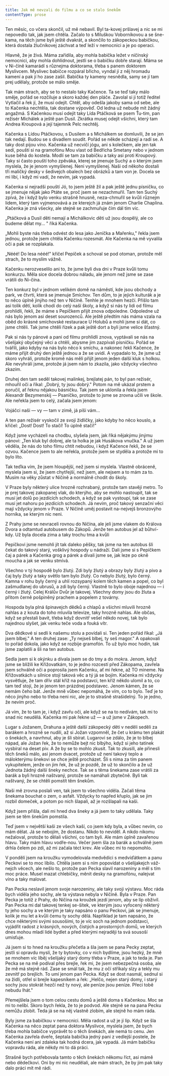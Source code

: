 ```yaml
---
title: Jak mě nevzali do filmu a co se stalo šnekům
contentType: prose
---
```


<section>

Ten měsíc, co včera skončil, už mě nebavil. Byl ta-kovej pršlavej a nic se mi nepovedlo tak, jak jsem chtěla. Začalo to s Miluškou Voborníkovou a se šne-kama, na těch jsme byli ještě dvakrát, a skončilo to zákopeckou babičkou, která dostala žlučníkovej záchvat a teď leží v nemocnici a je po operaci.

Hlavně, že je živá. Máma zařídila, aby mohla babička ležet v ničínský nemocnici, aby mohla dohlídnout, jestli se o babičku dobře starají. Máma se v Ni-číně kamarádí s různejma doktorama, třeba s panem doktorem Myslivcem. Myslivec babičce rozpáral břicho, vyndal jí z něj hromadu kamení a pak jí ho zase zašil. Babička ty kameny nesnědla, samy se jí tam prej udělaly, protože se málo směje.

Tak mám strach, aby se to nestalo taky Kačence. Ta se teď taky málo směje, pořád se rozčiluje a skoro každej den pláče. Zavolal si ji totiž ředitel Vytlačil a řek jí, že musí odejít. Chtěl, aby odešla jakoby sama od sebe, ale to Kačenka nechtěla, tak dostane výpověď. Od ledna už nebude mít žádný angažmá. S Kačenkou musí odejít taky Lída Ptáčková se psem Ťu-tim, pan režisér Michálek a ještě pan Dusil. Zkrátka musej odejít všichni, který tam Andrea Kroupová a její tajemník Pelc nechtěj.

Kačenka s Lídou Ptáčkovou, s Dusilem a s Michálkem se domluvili, že se jen tak nedají. Budou se s divadlem soudit. Pořád se někde scházejí a radí se. A taky dost pijou víno. Kačenka už necvičí jógu, ani s kolečkem, ale jen tak sedí, pouští si na gramofónu Mou vlast od Bedřicha Smetany nebo v jednom kuse běhá do kostela. Modlí se tam za babičku a taky asi proti Kroupový. Taky si často pouští toho zpěváka, kterej se jmenuje Suchý a o kterým jsem myslela, že je jenom vymyšlenej. Neni vymyšlenej. Naši od někoho dostali tři maličký desky v šedivejch obalech bez obrázků a tam von je. Docela se mi líbí, i když mi vadí, že nevím, jak vypadá.

Kačenka si nejradši pouští Jó, to jsem ještě žil a pak ještě jednu písničku, co se jmenuje nějak jako Ptáte se, proč jsem se nezachmuřil. Tam ten Suchý zpívá, že i když bylo venku strašně hnusně, neza-chmuřil se kvůli různejm lidem, který tam vyjmenovává a ze kterejch já znám jenom Charlie Chaplina. Kačenka je zná všecky, ale stejně se zachmuřuje čím dál tím víc.

„Ptáčková a Dusil děti nemají a Michálkovic děti už jsou dospělý, ale co budeme dělat my... " říká Kačenka.

„Mohli byste nás třeba odvést do lesa jako Jeníčka a Mařenku," řekla jsem jednou, protože jsem chtěla Kačenku rozesmát. Ale Kačenka na mě vyvalila oči a pak se rozplakala.

„Nééé! Do lesa nééé!" křičel Pepíček a schoval se pod otoman, protože měl strach, že to myslím vážně.

Kačenku nerozveselilo ani to, že jsme byli dva dni v Praze kvůli tomu konkurzu. Měla sice docela dobrou náladu, ale jenom než jsme se zase vrátili do Ni-čína.

Ten konkurz byl v jednom velikém domě na náměstí, kde jsou obchody a park, ve čtvrti, která se jmenuje Smíchov. Ten dům, to je jejich kulturák a je to něco úplně jinýho než ten v Ničíně. Tenhle je mnohem hezčí. Přišlo tam asi tolik dětí, kolik chodí do celý naší školy, a když si nás ty lidi od filmu prohlídli, řekli, že máme s Pepíčkem přijít znova odpoledne. Odpoledne už nás bylo jenom asi deset sourozenců. Ale ještě předtím nás máma vzala na oběd do krásné smíchovské restaurace U Holubů a mohli jsme si dát, co jsme chtěli. Tak jsme chtěli řízek a pak ještě dort a byli jsme velice šťastný.

Pak si nás ty pánové a pani od filmu prohlídli znova, vyptávali se nás na všelijaký obyčejný věci a chtěli, abysme jim zazpívali písničku. Pořád se tvářili, jako kdyby na nás bylo něco k smíchu, a nakonec řekli Kačence, že máme přijít druhý den ještě jednou a že se uvidí. A vypadalo to, že jsme už skoro vyhráli, protože kromě nás měli přijít jenom jeden další kluk s holkou. Ale nevyhráli jsme, protože já jsem nám to zkazila, jako vždycky všechno zkazím.

Druhej den tam seděl takovej malinkej, brejlatej pán, to byl pan režisér, mhouřil oči a říkal: „Dobrý, ty jsou dobrý." Potom na mě ukázal prstem a poručil, ať řeknu nějakou básničku. Tak jsem se uklonila a řekla jsem Alexandr Bezymenskij — Psaníčko, protože to jsme se zrovna učili ve škole. Ale neřekla jsem to celý, začala jsem jenom:

Vojáčci naši — vy — tam v zimě, já píši vám...

A ten pan režisér vyskočil ze svojí židličky, jako kdyby ho něco kouslo, a křičel: „Dost! Dost! To stačí! To úplně stačí!"

Když jsme vycházeli na chodbu, slyšela jsem, jak říká nějakýmu jinýmu pánovi: „Ten kluk byl dobrej, ale ta holka je jak Husákova vnučka." A už jsem věděla, že nás do toho filmu chtít nebudou, i když Kačence řekli, že se ozvou. Kačence jsem to ale neřekla, protože jsem se styděla a protože mi to bylo líto.

Tak teďka vím, že jsem hloupější, než jsem si myslela. Vlastně obráceně, myslela jsem si, že jsem chytřejší, než jsem, ale nejsem a to mám za to. Musím na věky zůstat v Ničíně a normálně chodit do školy.

V Praze byly některý ulice hrozně rozhrabaný, protože tam stavějí metro. To je prej takovej zakopanej vlak, do kterýho, aby se mohlo nastoupit, tak se musí jet dolů po jezdících schodech, a když se pak vystoupí, tak se zase musí jet nahoru po jezdících schodech. Já nevím, proč takový senzační věci mají vždycky jenom v Praze. V Ničíně uměj postavit na-nejvejš bronzovýho horníka, se kterým nic neni.

Z Prahy jsme se nevraceli rovnou do Ničína, ale jeli jsme vlakem do Králova Dvora a odtamtud autobusem do Zákopů. Jenže ten autobus jel až bůhví-kdy. Už byla docela zima a taky trochu tma a kvůli

Pepíčkovi jsme nemohli jít tak daleko pěšky, tak jsme na ten autobus šli čekat do takový starý, vošklivý hospody u nádraží. Dali jsme si s Pepíčkem čaj a párek a Kačenka grog a párek a dívali jsme se, jak leze po okně moucha a jak se venku stmívá.

Všechno v tý hospodě bylo žlutý. Zdi byly žlutý a obrazy byly žlutý a pivo a čaj byly žlutý a taky světlo tam bylo žlutý. Co nebylo žlutý, bylo černý. Kamna v rohu byly černý a uhlí rozsypaný kolem těch kamen a popel, co byl zašmudlanej do ubrusů, a zdi byly černý. Vlastně to bylo oboje najednou — i černý i žlutý. Celej Králův Dvůr je takovej. Všechny domy jsou do žluta a přitom černě pošpiněný prachem a popelem z továrny.

Hospoda byla plná špinavejch dědků a chlapů a všichni mluvili hrozně nahlas a z kouta do toho mluvila televize, taky hrozně nahlas. Ale občas, když se přestali bavit, třeba když dovnitř vešel někdo novej, tak bylo najednou slyšet, jak venku teče voda a fouká vítr.

Dva dědkové si sedli k našemu stolu a povídali si. Ten jeden pořád říkal: „Já jsem blbej." A ten druhej zase: „Ty nejseš blbej, ty seš magor." A opakovali to pořád dokola, jako když se rozbije gramofón. To už bylo moc hodin, tak jsme zaplatili a šli na ten autobus.

Sedla jsem si k okýnku a dívala jsem se do tmy a do mokra. Jenom, když jsme se blížili ke Křižovatkám, to je jedno rozcestí před Zákopama, zavřela jsem schválně oči a poprosila jsem Kačenku, ať mi řekne, až TO mineme. Na Křižovatkách u silnice stojí taková věc a tý já se bojím. Kačenka mi vždycky vysvětluje, že tam dřív stál kříž na podstavci, ten kříž někdo ulomil a to, co tam teď stojí, že je jenom ten prázdnej podstavec. Jenom kámen, že se nemám čeho bát. Jenže mně vůbec nepomáhá, že vím, co to bylo. Teď je to něco jinýho nebo to třeba neni nic, ale je to strašně strašidelný. To je jedno, že nevím proč.

Já vím, že to tam je, i když zavřu oči, ale když se na to nedívám, tak mi to snad nic neudělá. Kačenka mi pak řekne už — a už jsme v Zákopech.

Lugar s Jožanem, Drahuna a ještě další zákopecký děti v neděli seděli za barákem a hrozně se nudili, až si Jožan vzpomněl, že čet u krámu ten plakát o šnekách, a navrhnul, aby je šli sbírat. Lugarovi se zdálo, že je to blbej nápad, ale Jožan řek, že to nemůže bejt nic blbýho, když si jeho tatínek vysbíral na deset piv. A že by se to mohlo zkusit. Tak to zkusili, ale přinesli těch šneků málo, asi jenom dvacet, protože už není takový teplo a málokterýmu šnekovi se chce ještě procházet. Šli s nima za tím panem vykupitelem, jenže on jim řek, že už je pozdě, že už to skončilo a že už Jednota žádný další šneky nechce. Tak se s těma šnekama zase vrátili za barák a byli hrozně naštvaný, protože se namáhali zbytečně. Byli tak naštvaný, že se chtěli pomstít těm šnekům.

Naši mě zrovna poslali ven, tak jsem to všechno viděla. Začali těma šnekama bouchat o zem, o asfalt. Vždycky to napřed křuplo, jak se jim rozbil domeček, a potom po nich šlapali, až je rozšlapali na kaši.

Když jsem přišla, dali mi hned dva šneky a já jsem to taky udělala. Taky jsem se těm šnekům pomstila.

Teď jsem v největší kaši ze všech kaší, co jsem kdy byla, a vůbec nevím, co mám dělat. Já se nebojím, že dostanu. Nikdo to neviděl. A nikdo nikomu nežaloval, protože to dělali všichni, co tam byli. Ale mám úplně zavařenou hlavu. Taky mám hlavu vodře-nou. Večer jsem šla za barák a schválně jsem drhla čelem po zdi, až mi začala téct krev. Ale vůbec mi to nepomohlo.

V pondělí jsem na kroužku vymodelovala medvědici s medvíďátkem a panu Peckovi se to moc líbilo. Chtěla jsem si s ním popovídat o všelijakejch váž-nejch věcech, ale nešlo to, protože pan Pecka slavil narozeniny a měl s tím moc práce. Musel mazat chlebíčky, měnit desky na gramofónu, nalejvat víno a taky malovat.

Pan Pecka neslavil jenom svoje narozeniny, ale taky svoji výstavu. Moc ráda bych viděla jeho sochy, ale ta výstava nebyla v Ničíně. Byla v Praze. Pan Pecka je totiž z Prahy, do Ničína na kroužek jezdí jenom, aby se líp obživil. Pan Pecka mi dal takovej tenkej se-šítek, ve kterým jsou vyfocený některý ty jeho sochy a ve kterým je taky napsáno o panu Peckovi, jak se jmenuje, kolik je mu let a kvůli čemu ty sochy dělá. Například je tam napsáno, že chce některými svými sousošími, to je víc soch na jednom podstavci, vyjádřit radost z krásných, nových, čistých a prostorných domů, ve kterých dnes mohou mladí lidé bydlet a před kterými nejraději ta svá sousoší umisťuje.

Já jsem si to hned na kroužku přečetla a šla jsem se pana Pecky zeptat, jestli si opravdu myslí, že ty bytovky, co v nich bydlíme, jsou hezký, že mně se mnohem víc líběj všelijaký starý domy třeba v Praze, a jak to teda je. Pan Pecka se na mě podíval přes brejle, řek mi, že jsem nebezpečná osoba, ale že mě má stejně rád. Zase se smál tak, že mu z očí stříkaly slzy a tekly mu zevnitř po brejlích. To umí jenom pan Pecka. Když se dost nasmál, sednul si na židli, otřel si brejle kapesníkem a řek: „Helčo, nejen starý domy, i starý sochy jsou stokrát hezčí než ty nový, ale peníze jsou peníze. Přeci tobě nebudu lhát."

Přemejšlela jsem o tom celou cestu domů a ještě doma s Kačenkou. Moc se mi to nelíbí. Skoro bych řekla, že to je podvod. Ale stejně se na pana Pecku nemůžu zlobit. Teda já se na něj vlastně zlobím, ale stejně ho mám ráda.

Byly jsme za babičkou v nemocnici. Měla radost a už je jí líp. Když se šla Kačenka na něco zeptat pana doktora Myslivce, myslela jsem, že bych třeba mohla babičce vyprávět to o těch šnekách, ale nemá to cenu. Jen Kačenka zavřela dveře, šeptala babička jedný pani z vedlejší postele, že Kačenka není ani zdaleka tak hodná dcera, jak vypadá. Já mám babičku vopravdu ráda, ale někdy mi to dá práci.

Strašně bych potřebovala tamto o těch šnekách někomu říct, asi mámě nebo dědečkovi. Oni by mi nic neudělali, ale mám strach, že by jim pak taky dalo práci mít mě rádi.

</section>
